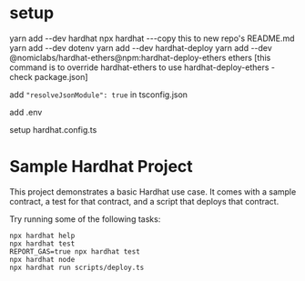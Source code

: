 # setup

yarn add --dev hardhat
npx hardhat
---copy this to new repo's README.md
yarn add --dev dotenv
yarn add --dev hardhat-deploy
yarn add --dev @nomiclabs/hardhat-ethers@npm:hardhat-deploy-ethers ethers [this command is to override hardhat-ethers to use hardhat-deploy-ethers - check package.json]

add `"resolveJsonModule": true` in tsconfig.json

add .env

setup hardhat.config.ts

# Sample Hardhat Project

This project demonstrates a basic Hardhat use case. It comes with a sample contract, a test for that contract, and a script that deploys that contract.

Try running some of the following tasks:

```shell
npx hardhat help
npx hardhat test
REPORT_GAS=true npx hardhat test
npx hardhat node
npx hardhat run scripts/deploy.ts
```
